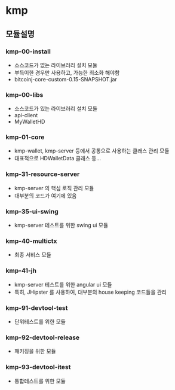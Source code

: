 # kmp

## 모듈설명

### kmp-00-install
- 소스코드가 없는 라이브러리 설치 모듈
- 부득이한 경우만 사용하고, 가능한 최소화 해야함
- bitcoinj-core-custom-0.15-SNAPSHOT.jar

### kmp-00-libs
- 소스코드가 있는 라이브러리 설치 모듈
- api-client
- MyWalletHD

### kmp-01-core
- kmp-wallet, kmp-server 등에서 공통으로 사용하는 클래스 관리 모듈
- 대표적으로 HDWalletData 클래스 등...

### kmp-31-resource-server
- kmp-server 의 핵심 로직 관리 모듈
- 대부분의 코드가 여기에 있음

### kmp-35-ui-swing
- kmp-server 테스트를 위한 swing ui 모듈

### kmp-40-multictx
- 최종 서비스 모듈

### kmp-41-jh
- kmp-server 테스트를 위한 angular ui 모듈
- 특히, JHipster 를 사용하여, 대부분의 house keeping 코드들을 관리

### kmp-91-devtool-test
- 단위테스트를 위한 모듈

### kmp-92-devtool-release
- 패키징을 위한 모듈

### kmp-93-devtool-itest
- 통합테스트를 위한 모듈
